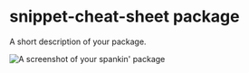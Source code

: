 # snippet-cheat-sheet package

A short description of your package.

![A screenshot of your spankin' package](https://f.cloud.github.com/assets/69169/2290250/c35d867a-a017-11e3-86be-cd7c5bf3ff9b.gif)
